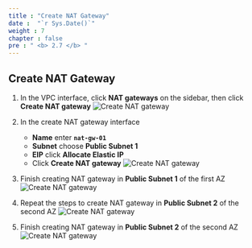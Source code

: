 ```yaml
---
title : "Create NAT Gateway"
date :  "`r Sys.Date()`" 
weight : 7
chapter : false
pre : " <b> 2.7 </b> "
---
```


## Create NAT Gateway

1. In the VPC interface, click **NAT gateways** on the sidebar, then click **Create NAT gateway**
![Create NAT gateway](/workshop01-AWS-FCJ-2024/images/2-7/01.png?width=50pc)

2. In the create NAT gateway interface
    - **Name** enter **`nat-gw-01`**
    - **Subnet** choose **Public Subnet 1**
    - **EIP** click **Allocate Elastic IP**
    - Click **Create NAT gateway**
![Create NAT gateway](/workshop01-AWS-FCJ-2024/images/2-7/02.png?width=50pc)

3. Finish creating NAT gateway in **Public Subnet 1** of the first AZ
![Create NAT gateway](/workshop01-AWS-FCJ-2024/images/2-7/03.png?width=50pc)

4. Repeat the steps to create NAT gateway in **Public Subnet 2** of the second AZ
![Create NAT gateway](/workshop01-AWS-FCJ-2024/images/2-7/04.png?width=50pc)

5. Finish creating NAT gateway in **Public Subnet 2** of the second AZ
![Create NAT gateway](/workshop01-AWS-FCJ-2024/images/2-7/05.png?width=50pc)